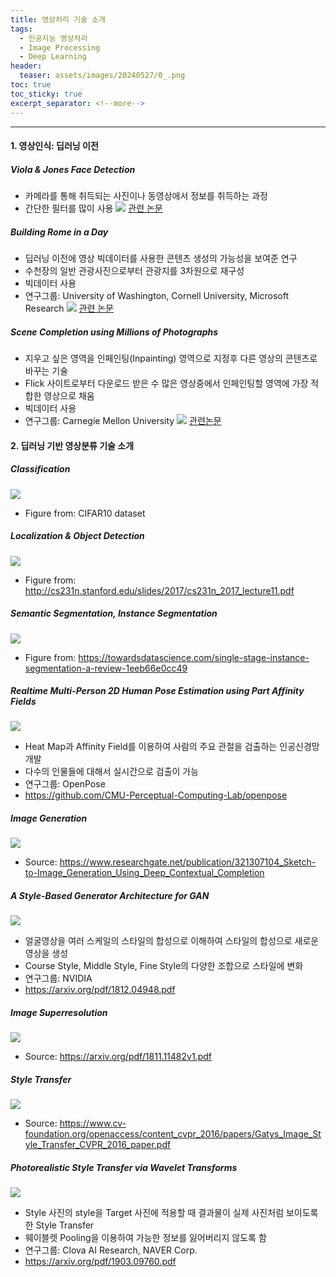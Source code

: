 ```yaml
---
title: 영상처리 기술 소개
tags:
  - 인공지능 영상처리
  - Image Processing
  - Deep Learning
header:
  teaser: assets/images/20240527/0_.png
toc: true
toc_sticky: true
excerpt_separator: <!--more-->
---
```

---

#### 1. 영상인식: 딥러닝 이전

##### Viola & Jones Face Detection

- 카메라를 통해 취득되는 사진이나 동영상에서 정보를 취득하는 과정
- 간단한 필터를 많이 사용
![](/assets/images/20240527/1.png)
[관련 논문](http://cs231n.stanford.edu/slides/2017/cs231n_2017_lecture1.pdf)

##### Building Rome in a Day

- 딥러닝 이전에 영상 빅데이터를 사용한 콘텐츠 생성의 가능성을 보여준 연구
- 수천장의 일반 관광사진으로부터 관광지를 3차원으로 재구성
- 빅데이터 사용
- 연구그룹: University of Washington, Cornell University, Microsoft Research
![](/assets/images/20240527/2.png)
[관련 논문](https://grail.cs.washington.edu/rome)

##### Scene Completion using Millions of Photographs

- 지우고 싶은 영역을 인페인팅(Inpainting) 영역으로 지정후 다른 영상의 콘텐츠로 바꾸는 기술
- Flick 사이트로부터 다운로드 받은 수 많은 영상중에서 인페인팅할 영역에 가장 적합한 영상으로 채움
- 빅데이터 사용
- 연구그룹: Carnegie Mellon University
![](/assets/images/20240527/3.png)
[관련논문](http://graphics.cs.cmu.edu/projects/scene-completion)


#### 2. 딥러닝 기반 영상분류 기술 소개

##### Classification

![](/assets/images/20240527/4.png)
- Figure from: CIFAR10 dataset

##### Localization & Object Detection

![](/assets/images/20240527/5.png)
- Figure from: http://cs231n.stanford.edu/slides/2017/cs231n_2017_lecture11.pdf

##### Semantic Segmentation, Instance Segmentation

![](/assets/images/20240527/6.png)
- Figure from: https://towardsdatascience.com/single-stage-instance-segmentation-a-review-1eeb66e0cc49

##### Realtime Multi-Person 2D Human Pose Estimation using Part Affinity Fields

![](/assets/images/20240527/7.png)
- Heat Map과 Affinity Field를 이용하여 사람의 주요 관절을 검출하는 인공신경망 개발
- 다수의 인물들에 대해서 실시간으로 검출이 가능
- 연구그룹: OpenPose
- https://github.com/CMU-Perceptual-Computing-Lab/openpose

##### Image Generation

![](/assets/images/20240527/8.png)
- Source: https://www.researchgate.net/publication/321307104_Sketch-to-Image_Generation_Using_Deep_Contextual_Completion

##### A Style-Based Generator Architecture for GAN

![](/assets/images/20240527/9.png)
- 얼굴영상을 여러 스케일의 스타일의 합성으로 이해하여 스타일의 합성으로 새로운 영상을 생성
- Course Style, Middle Style, Fine Style의 다양한 조합으로 스타일에 변화
- 연구그룹: NVIDIA
- https://arxiv.org/pdf/1812.04948.pdf
	
##### Image Superresolution

![](/assets/images/20240527/10.png)
- Source: https://arxiv.org/pdf/1811.11482v1.pdf

##### Style Transfer

![](/assets/images/20240527/11.png)
- Source: https://www.cv-foundation.org/openaccess/content_cvpr_2016/papers/Gatys_Image_Style_Transfer_CVPR_2016_paper.pdf

##### Photorealistic Style Transfer via Wavelet Transforms

![](/assets/images/20240527/12.png)
- Style 사진의 style을 Target 사진에 적용할 때 결과물이 실제 사진처럼 보이도록 한 Style Transfer
- 웨이블렛 Pooling을 이용하여 가능한 정보를 잃어버리지 않도록 함
- 연구그룹: Clova AI Research, NAVER Corp.
- https://arxiv.org/pdf/1903.09760.pdf
